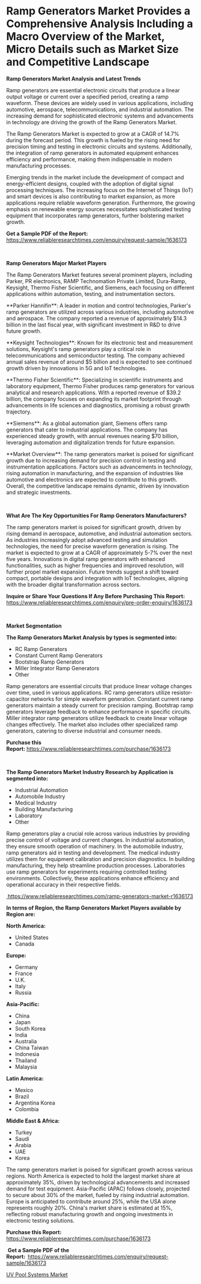 <p><h1>Ramp Generators Market Provides a Comprehensive Analysis Including a Macro Overview of the Market, Micro Details such as Market Size and Competitive Landscape</h1></p><p><strong>Ramp Generators Market Analysis and Latest Trends</strong></p>
<p><p>Ramp generators are essential electronic circuits that produce a linear output voltage or current over a specified period, creating a ramp waveform. These devices are widely used in various applications, including automotive, aerospace, telecommunications, and industrial automation. The increasing demand for sophisticated electronic systems and advancements in technology are driving the growth of the Ramp Generators Market.</p><p>The Ramp Generators Market is expected to grow at a CAGR of 14.7% during the forecast period. This growth is fueled by the rising need for precision timing and testing in electronic circuits and systems. Additionally, the integration of ramp generators in automated equipment enhances efficiency and performance, making them indispensable in modern manufacturing processes.</p><p>Emerging trends in the market include the development of compact and energy-efficient designs, coupled with the adoption of digital signal processing techniques. The increasing focus on the Internet of Things (IoT) and smart devices is also contributing to market expansion, as more applications require reliable waveform generation. Furthermore, the growing emphasis on renewable energy sources necessitates sophisticated testing equipment that incorporates ramp generators, further bolstering market growth.</p></p>
<p><strong>Get a Sample PDF of the Report:&nbsp;</strong> <a href="https://www.reliableresearchtimes.com/enquiry/request-sample/1636173?utm_campaign=3326&utm_medium=2&utm_source=Github&utm_content=ia&utm_term=08042025&utm_id=ramp-generators">https://www.reliableresearchtimes.com/enquiry/request-sample/1636173</a></p>
<p>&nbsp;</p>
<p><strong>Ramp Generators Major Market Players</strong></p>
<p><p>The Ramp Generators Market features several prominent players, including Parker, PR electronics, RAMP Technomation Private Limited, Dura-Ramp, Keysight, Thermo Fisher Scientific, and Siemens, each focusing on different applications within automation, testing, and instrumentation sectors.</p><p>**Parker Hannifin**: A leader in motion and control technologies, Parker's ramp generators are utilized across various industries, including automotive and aerospace. The company reported a revenue of approximately $14.3 billion in the last fiscal year, with significant investment in R&D to drive future growth.</p><p>**Keysight Technologies**: Known for its electronic test and measurement solutions, Keysight's ramp generators play a critical role in telecommunications and semiconductor testing. The company achieved annual sales revenue of around $5 billion and is expected to see continued growth driven by innovations in 5G and IoT technologies.</p><p>**Thermo Fisher Scientific**: Specializing in scientific instruments and laboratory equipment, Thermo Fisher produces ramp generators for various analytical and research applications. With a reported revenue of $39.2 billion, the company focuses on expanding its market footprint through advancements in life sciences and diagnostics, promising a robust growth trajectory.</p><p>**Siemens**: As a global automation giant, Siemens offers ramp generators that cater to industrial applications. The company has experienced steady growth, with annual revenues nearing $70 billion, leveraging automation and digitalization trends for future expansion.</p><p>**Market Overview**: The ramp generators market is poised for significant growth due to increasing demand for precision control in testing and instrumentation applications. Factors such as advancements in technology, rising automation in manufacturing, and the expansion of industries like automotive and electronics are expected to contribute to this growth. Overall, the competitive landscape remains dynamic, driven by innovation and strategic investments.</p></p>
<p>&nbsp;</p>
<p><strong>What Are The Key Opportunities For Ramp Generators Manufacturers?</strong></p>
<p><p>The ramp generators market is poised for significant growth, driven by rising demand in aerospace, automotive, and industrial automation sectors. As industries increasingly adopt advanced testing and simulation technologies, the need for precise waveform generation is rising. The market is expected to grow at a CAGR of approximately 5-7% over the next five years. Innovations in digital ramp generators with enhanced functionalities, such as higher frequencies and improved resolution, will further propel market expansion. Future trends suggest a shift toward compact, portable designs and integration with IoT technologies, aligning with the broader digital transformation across sectors.</p></p>
<p><strong>Inquire or Share Your Questions If Any Before Purchasing This Report:</strong> <a href="https://www.reliableresearchtimes.com/enquiry/pre-order-enquiry/1636173?utm_campaign=3326&utm_medium=2&utm_source=Github&utm_content=ia&utm_term=08042025&utm_id=ramp-generators">https://www.reliableresearchtimes.com/enquiry/pre-order-enquiry/1636173</a></p>
<p>&nbsp;</p>
<p><strong>Market Segmentation</strong></p>
<p><strong>The Ramp Generators Market Analysis by types is segmented into:</strong></p>
<p><ul><li>RC Ramp Generators</li><li>Constant Current Ramp Generators</li><li>Bootstrap Ramp Generators</li><li>Miller Integrator Ramp Generators</li><li>Other</li></ul></p>
<p><p>Ramp generators are essential circuits that produce linear voltage changes over time, used in various applications. RC ramp generators utilize resistor-capacitor networks for simple waveform generation. Constant current ramp generators maintain a steady current for precision ramping. Bootstrap ramp generators leverage feedback to enhance performance in specific circuits. Miller integrator ramp generators utilize feedback to create linear voltage changes effectively. The market also includes other specialized ramp generators, catering to diverse industrial and consumer needs.</p></p>
<p><strong>Purchase this Report:&nbsp;</strong><a href="https://www.reliableresearchtimes.com/purchase/1636173?utm_campaign=3326&utm_medium=2&utm_source=Github&utm_content=ia&utm_term=08042025&utm_id=ramp-generators">https://www.reliableresearchtimes.com/purchase/1636173</a></p>
<p>&nbsp;</p>
<p><strong>The Ramp Generators Market Industry Research by Application is segmented into:</strong></p>
<p><ul><li>Industrial Automation</li><li>Automobile Industry</li><li>Medical Industry</li><li>Building Manufacturing</li><li>Laboratory</li><li>Other</li></ul></p>
<p><p>Ramp generators play a crucial role across various industries by providing precise control of voltage and current changes. In industrial automation, they ensure smooth operation of machinery. In the automobile industry, ramp generators aid in testing and development. The medical industry utilizes them for equipment calibration and precision diagnostics. In building manufacturing, they help streamline production processes. Laboratories use ramp generators for experiments requiring controlled testing environments. Collectively, these applications enhance efficiency and operational accuracy in their respective fields.</p></p>
<p><a href="https://www.reliableresearchtimes.com/ramp-generators-market-r1636173?utm_campaign=3326&utm_medium=2&utm_source=Github&utm_content=ia&utm_term=08042025&utm_id=ramp-generators">&nbsp;https://www.reliableresearchtimes.com/ramp-generators-market-r1636173</a></p>
<p><strong>In terms of Region, the Ramp Generators Market Players available by Region are:</strong></p>
<p>
    <p> <strong> North America: </strong>
        <ul>
            <li>United States</li>
            <li>Canada</li>
        </ul>
        </p> 
    <p> <strong> Europe: </strong>
        <ul>
            <li>Germany</li>
            <li>France</li>
            <li>U.K.</li>
            <li>Italy</li>
            <li>Russia</li>
        </ul>
        </p> 
    <p> <strong> Asia-Pacific: </strong>
        <ul>
            <li>China</li>
            <li>Japan</li>
            <li>South Korea</li>
            <li>India</li>
            <li>Australia</li>
            <li>China Taiwan</li>
            <li>Indonesia</li>
            <li>Thailand</li>
            <li>Malaysia</li>
        </ul>
        </p> 
    <p> <strong> Latin America: </strong>
        <ul>
            <li>Mexico</li>
            <li>Brazil</li>
            <li>Argentina Korea</li>
            <li>Colombia</li>
        </ul>
        </p> 
    <p> <strong> Middle East & Africa: </strong>
        <ul>
            <li>Turkey</li>
            <li>Saudi</li>
            <li>Arabia</li>
            <li>UAE</li>
            <li>Korea</li>
        </ul>
    </p>
    </p>
<p><p>The ramp generators market is poised for significant growth across various regions. North America is expected to hold the largest market share at approximately 35%, driven by technological advancements and increased demand for test equipment. Asia-Pacific (APAC) follows closely, projected to secure about 30% of the market, fueled by rising industrial automation. Europe is anticipated to contribute around 25%, while the USA alone represents roughly 20%. China's market share is estimated at 15%, reflecting robust manufacturing growth and ongoing investments in electronic testing solutions.</p></p>
<p><strong>Purchase this Report: </strong><a href="https://www.reliableresearchtimes.com/purchase/1636173?utm_campaign=3326&utm_medium=2&utm_source=Github&utm_content=ia&utm_term=08042025&utm_id=ramp-generators">https://www.reliableresearchtimes.com/purchase/1636173</a></p>
<p>&nbsp;<strong>Get a Sample PDF of the Report:&nbsp;&nbsp;</strong><a href="https://www.reliableresearchtimes.com/enquiry/request-sample/1636173?utm_campaign=3326&utm_medium=2&utm_source=Github&utm_content=ia&utm_term=08042025&utm_id=ramp-generators">https://www.reliableresearchtimes.com/enquiry/request-sample/1636173</a></p>
<p><strong></strong></p>
<p><p><a href="https://github.com/guleealhani/Market-Research-Report-List-1/blob/main/uv-pool-systems-market.md?utm_campaign=3326&utm_medium=2&utm_source=Github&utm_content=ia&utm_term=08042025&utm_id=ramp-generators">UV Pool Systems Market</a></p></p>